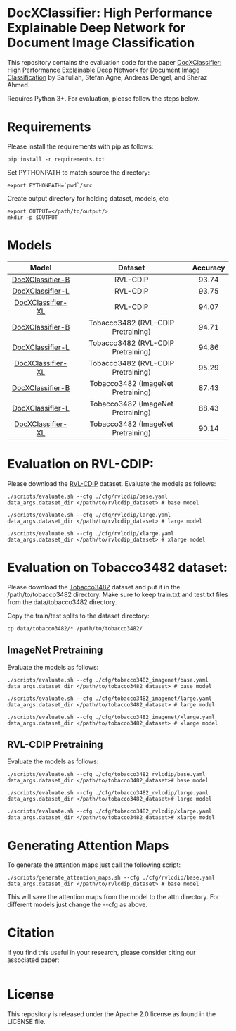 # DocXClassifier: High Performance Explainable Deep Network for Document Image Classification
This repository contains the evaluation code for the paper [DocXClassifier: High Performance Explainable Deep Network for Document Image Classification](https) by Saifullah, Stefan Agne, Andreas Dengel, and Sheraz Ahmed.

Requires Python 3+. For evaluation, please follow the steps below.

# Requirements
Please install the requirements with pip as follows:
```
pip install -r requirements.txt
```

Set PYTHONPATH to match source the directory:
```
export PYTHONPATH=`pwd`/src
```

Create output directory for holding dataset, models, etc
```
export OUTPUT=</path/to/output/>
mkdir -p $OUTPUT
```

# Models
| Model | Dataset | Accuracy |
| :---: | :---: | :---: |
| [DocXClassifier-B](https://cloud.dfki.de/owncloud/index.php/s/5e5bjtNe56yLYTy/download/base_rvlcdip.pth) | RVL-CDIP | 93.74
| [DocXClassifier-L](https://cloud.dfki.de/owncloud/index.php/s/yoPzK6T9RHX4C7C/download/large_rvlcdip.pth) | RVL-CDIP | 93.75
| [DocXClassifier-XL](https://cloud.dfki.de/owncloud/index.php/s/X9HXS7HJT5FRBN2/download/xlarge_rvlcdip.pth) | RVL-CDIP |  94.07
| [DocXClassifier-B](https://cloud.dfki.de/owncloud/index.php/s/QybGNHkAXKqDypD/download/base_tobacco_rvlcdip.pth) | Tobacco3482 (RVL-CDIP Pretraining) | 94.71
| [DocXClassifier-L](https://cloud.dfki.de/owncloud/index.php/s/TxZAR9Mo6bFiKWy/download/large_tobacco_rvlcdip.pth) | Tobacco3482 (RVL-CDIP Pretraining) | 94.86
| [DocXClassifier-XL](https://cloud.dfki.de/owncloud/index.php/s/b8J3Xf8K5EDKLc9/download/xlarge_tobacco_rvlcdip.pth) | Tobacco3482 (RVL-CDIP Pretraining) | 95.29
| [DocXClassifier-B](https://cloud.dfki.de/owncloud/index.php/s/m2XR3yL3TFKesCx/download/base_tobacco_imagenet.pth) | Tobacco3482 (ImageNet Pretraining) | 87.43
| [DocXClassifier-L](https://cloud.dfki.de/owncloud/index.php/s/r88txKxbnx3s46N/download/large_tobacco_imagenet.pth) | Tobacco3482 (ImageNet Pretraining) | 88.43
| [DocXClassifier-XL](https://cloud.dfki.de/owncloud/index.php/s/TEfnWQ89ZbHBnG3/download/xlarge_tobacco_imagenet.pth) | Tobacco3482 (ImageNet Pretraining) | 90.14

# Evaluation on RVL-CDIP:
Please download the [RVL-CDIP](https://www.cs.cmu.edu/~aharley/rvl-cdip/) dataset.
Evaluate the models as follows:
```
./scripts/evaluate.sh --cfg ./cfg/rvlcdip/base.yaml data_args.dataset_dir </path/to/rvlcdip_dataset> # base model
```
```
./scripts/evaluate.sh --cfg ./cfg/rvlcdip/large.yaml data_args.dataset_dir </path/to/rvlcdip_dataset> # large model
```
```
./scripts/evaluate.sh --cfg ./cfg/rvlcdip/xlarge.yaml data_args.dataset_dir </path/to/rvlcdip_dataset> # xlarge model
```


# Evaluation on Tobacco3482 dataset:
Please download the [Tobacco3482](https://www.kaggle.com/patrickaudriaz/tobacco3482jpg) dataset and put it in the /path/to/tobacco3482 directory. Make sure to keep train.txt and test.txt files from the data/tobacco3482 directory.

Copy the train/test splits to the dataset directory:
```
cp data/tobacco3482/* /path/to/tobacco3482/
```

## ImageNet Pretraining
Evaluate the models as follows:
```
./scripts/evaluate.sh --cfg ./cfg/tobacco3482_imagenet/base.yaml data_args.dataset_dir </path/to/tobacco3482_dataset> # base model
```
```
./scripts/evaluate.sh --cfg ./cfg/tobacco3482_imagenet/large.yaml data_args.dataset_dir </path/to/tobacco3482_dataset> # large model
```
```
./scripts/evaluate.sh --cfg ./cfg/tobacco3482_imagenet/xlarge.yaml data_args.dataset_dir </path/to/tobacco3482_dataset> # xlarge model
```

## RVL-CDIP Pretraining
Evaluate the models as follows:
```
./scripts/evaluate.sh --cfg ./cfg/tobacco3482_rvlcdip/base.yaml data_args.dataset_dir </path/to/tobacco3482_dataset># base model
```
```
./scripts/evaluate.sh --cfg ./cfg/tobacco3482_rvlcdip/large.yaml data_args.dataset_dir </path/to/tobacco3482_dataset># large model
```
```
./scripts/evaluate.sh --cfg ./cfg/tobacco3482_rvlcdip/xlarge.yaml data_args.dataset_dir </path/to/tobacco3482_dataset># xlarge model
```

# Generating Attention Maps
To generate the attention maps just call the following script:
```
./scripts/generate_attention_maps.sh --cfg ./cfg/rvlcdip/base.yaml data_args.dataset_dir </path/to/rvlcdip_dataset> # base model
```
This will save the attention maps from the model to the attn directory. For different models just change the --cfg as above.


# Citation
If you find this useful in your research, please consider citing our associated paper:
```
```

# License
This repository is released under the Apache 2.0 license as found in the LICENSE file.